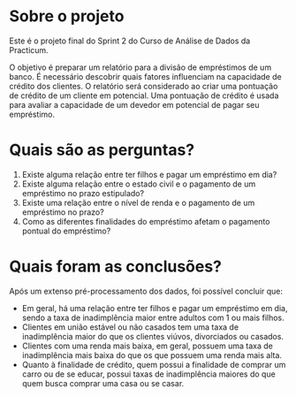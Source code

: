 # Sobre o projeto

Este é o projeto final do Sprint 2 do Curso de Análise de Dados da Practicum. 

O objetivo é preparar um relatório para a divisão de empréstimos de um banco. 
É necessário descobrir quais fatores influenciam na capacidade de crédito dos clientes. 
O relatório será considerado ao criar uma pontuação de crédito de um cliente em potencial. 
Uma pontuação de crédito é usada para avaliar a capacidade de um devedor em potencial de pagar seu empréstimo.

# Quais são as perguntas?
1. Existe alguma relação entre ter filhos e pagar um empréstimo em dia?
2. Existe alguma relação entre o estado civil e o pagamento de um empréstimo no prazo estipulado?
3. Existe uma relação entre o nível de renda e o pagamento de um empréstimo no prazo?
4. Como as diferentes finalidades do empréstimo afetam o pagamento pontual do empréstimo?

# Quais foram as conclusões?

Após um extenso pré-processamento dos dados, foi possível concluir que:

- Em geral, há uma relação entre ter filhos e pagar um empréstimo em dia, sendo a taxa de inadimplência maior entre adultos com 1 ou mais filhos.
- Clientes em união estável ou não casados tem uma taxa de inadimplência maior do que os clientes viúvos, divorciados ou casados.
- Clientes com uma renda mais baixa, em geral, possuem uma taxa de inadimplência mais baixa do que os que possuem uma renda mais alta.
- Quanto à finalidade de crédito, quem possui a finalidade de comprar um carro ou de se educar, possui taxas de inadimplência maiores do que quem busca comprar uma casa ou se casar.
